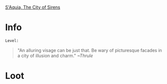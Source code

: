 <!-- TITLE: A S'Aquia Noble -->
[S'Aquia, The City of Sirens](saquia)

# Info

```perl
Level: 
```
> "An alluring visage can be just that.  Be wary of picturesque facades in a city of illusion and charm."
> *~Thrule*


# Loot